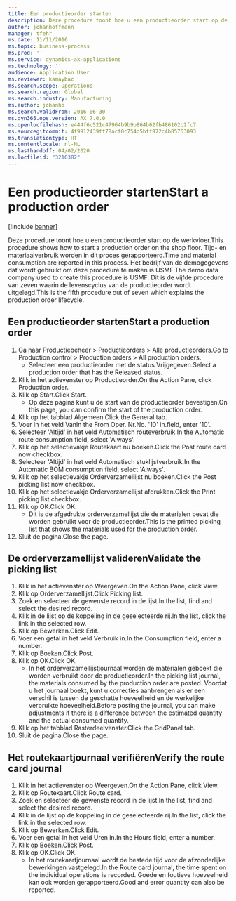 ```yaml
---
title: Een productieorder starten
description: Deze procedure toont hoe u een productieorder start op de werkvloer.
author: johanhoffmann
manager: tfehr
ms.date: 11/11/2016
ms.topic: business-process
ms.prod: ''
ms.service: dynamics-ax-applications
ms.technology: ''
audience: Application User
ms.reviewer: kamaybac
ms.search.scope: Operations
ms.search.region: Global
ms.search.industry: Manufacturing
ms.author: johanho
ms.search.validFrom: 2016-06-30
ms.dyn365.ops.version: AX 7.0.0
ms.openlocfilehash: e444f6c521c47964b9b9b864b62fb486102c2fc7
ms.sourcegitcommit: 4f9912439ff78acf0c754d5bff972c4b85763093
ms.translationtype: HT
ms.contentlocale: nl-NL
ms.lasthandoff: 04/02/2020
ms.locfileid: "3210382"
---
```

# <a name="start-a-production-order"></a><span data-ttu-id="a7064-103">Een productieorder starten</span><span class="sxs-lookup"><span data-stu-id="a7064-103">Start a production order</span></span>

[!include [banner](../../includes/banner.md)]

<span data-ttu-id="a7064-104">Deze procedure toont hoe u een productieorder start op de werkvloer.</span><span class="sxs-lookup"><span data-stu-id="a7064-104">This procedure shows how to start a production order on the shop floor.</span></span> <span data-ttu-id="a7064-105">Tijd- en materiaalverbruik worden in dit proces gerapporteerd.</span><span class="sxs-lookup"><span data-stu-id="a7064-105">Time and material consumption are reported in this process.</span></span> <span data-ttu-id="a7064-106">Het bedrijf van de demogegevens dat wordt gebruikt om deze procedure te maken is USMF.</span><span class="sxs-lookup"><span data-stu-id="a7064-106">The demo data company used to create this procedure is USMF.</span></span> <span data-ttu-id="a7064-107">Dit is de vijfde procedure van zeven waarin de levenscyclus van de productieorder wordt uitgelegd.</span><span class="sxs-lookup"><span data-stu-id="a7064-107">This is the fifth procedure out of seven which explains the production order lifecycle.</span></span>


## <a name="start-a-production-order"></a><span data-ttu-id="a7064-108">Een productieorder starten</span><span class="sxs-lookup"><span data-stu-id="a7064-108">Start a production order</span></span>
1. <span data-ttu-id="a7064-109">Ga naar Productiebeheer > Productieorders > Alle productieorders.</span><span class="sxs-lookup"><span data-stu-id="a7064-109">Go to Production control > Production orders > All production orders.</span></span>
    * <span data-ttu-id="a7064-110">Selecteer een productieorder met de status Vrijgegeven.</span><span class="sxs-lookup"><span data-stu-id="a7064-110">Select a production order that has the Released status.</span></span>  
2. <span data-ttu-id="a7064-111">Klik in het actievenster op Productieorder.</span><span class="sxs-lookup"><span data-stu-id="a7064-111">On the Action Pane, click Production order.</span></span>
3. <span data-ttu-id="a7064-112">Klik op Start.</span><span class="sxs-lookup"><span data-stu-id="a7064-112">Click Start.</span></span>
    * <span data-ttu-id="a7064-113">Op deze pagina kunt u de start van de productieorder bevestigen.</span><span class="sxs-lookup"><span data-stu-id="a7064-113">On this page, you can confirm the start of the production order.</span></span>  
4. <span data-ttu-id="a7064-114">Klik op het tabblad Algemeen.</span><span class="sxs-lookup"><span data-stu-id="a7064-114">Click the General tab.</span></span>
5. <span data-ttu-id="a7064-115">Voer in het veld Van</span><span class="sxs-lookup"><span data-stu-id="a7064-115">In the From Oper.</span></span> <span data-ttu-id="a7064-116">Nr.</span><span class="sxs-lookup"><span data-stu-id="a7064-116">No.</span></span> <span data-ttu-id="a7064-117">'10' in.</span><span class="sxs-lookup"><span data-stu-id="a7064-117">field, enter '10'.</span></span>
6. <span data-ttu-id="a7064-118">Selecteer 'Altijd' in het veld Automatisch routeverbruik.</span><span class="sxs-lookup"><span data-stu-id="a7064-118">In the Automatic route consumption field, select 'Always'.</span></span>
7. <span data-ttu-id="a7064-119">Klik op het selectievakje Routekaart nu boeken.</span><span class="sxs-lookup"><span data-stu-id="a7064-119">Click the Post route card now checkbox.</span></span>
8. <span data-ttu-id="a7064-120">Selecteer 'Altijd' in het veld Automatisch stuklijstverbruik.</span><span class="sxs-lookup"><span data-stu-id="a7064-120">In the Automatic BOM consumption field, select 'Always'.</span></span>
9. <span data-ttu-id="a7064-121">Klik op het selectievakje Orderverzamellijst nu boeken.</span><span class="sxs-lookup"><span data-stu-id="a7064-121">Click the Post picking list now checkbox.</span></span>
10. <span data-ttu-id="a7064-122">Klik op het selectievakje Orderverzamellijst afdrukken.</span><span class="sxs-lookup"><span data-stu-id="a7064-122">Click the Print picking list checkbox.</span></span>
11. <span data-ttu-id="a7064-123">Klik op OK.</span><span class="sxs-lookup"><span data-stu-id="a7064-123">Click OK.</span></span>
    * <span data-ttu-id="a7064-124">Dit is de afgedrukte orderverzamellijst die de materialen bevat die worden gebruikt voor de productieorder.</span><span class="sxs-lookup"><span data-stu-id="a7064-124">This is the printed picking list that shows the materials used for the production order.</span></span>  
12. <span data-ttu-id="a7064-125">Sluit de pagina.</span><span class="sxs-lookup"><span data-stu-id="a7064-125">Close the page.</span></span>

## <a name="validate-the-picking-list"></a><span data-ttu-id="a7064-126">De orderverzamellijst valideren</span><span class="sxs-lookup"><span data-stu-id="a7064-126">Validate the picking list</span></span>
1. <span data-ttu-id="a7064-127">Klik in het actievenster op Weergeven.</span><span class="sxs-lookup"><span data-stu-id="a7064-127">On the Action Pane, click View.</span></span>
2. <span data-ttu-id="a7064-128">Klik op Orderverzamellijst.</span><span class="sxs-lookup"><span data-stu-id="a7064-128">Click Picking list.</span></span>
3. <span data-ttu-id="a7064-129">Zoek en selecteer de gewenste record in de lijst.</span><span class="sxs-lookup"><span data-stu-id="a7064-129">In the list, find and select the desired record.</span></span>
4. <span data-ttu-id="a7064-130">Klik in de lijst op de koppeling in de geselecteerde rij.</span><span class="sxs-lookup"><span data-stu-id="a7064-130">In the list, click the link in the selected row.</span></span>
5. <span data-ttu-id="a7064-131">Klik op Bewerken.</span><span class="sxs-lookup"><span data-stu-id="a7064-131">Click Edit.</span></span>
6. <span data-ttu-id="a7064-132">Voer een getal in het veld Verbruik in.</span><span class="sxs-lookup"><span data-stu-id="a7064-132">In the Consumption field, enter a number.</span></span>
7. <span data-ttu-id="a7064-133">Klik op Boeken.</span><span class="sxs-lookup"><span data-stu-id="a7064-133">Click Post.</span></span>
8. <span data-ttu-id="a7064-134">Klik op OK.</span><span class="sxs-lookup"><span data-stu-id="a7064-134">Click OK.</span></span>
    * <span data-ttu-id="a7064-135">In het orderverzamellijstjournaal worden de materialen geboekt die worden verbruikt door de productieorder.</span><span class="sxs-lookup"><span data-stu-id="a7064-135">In the picking list journal, the materials consumed by the production order are posted.</span></span> <span data-ttu-id="a7064-136">Voordat u het journaal boekt, kunt u correcties aanbrengen als er een verschil is tussen de geschatte hoeveelheid en de werkelijke verbruikte hoeveelheid.</span><span class="sxs-lookup"><span data-stu-id="a7064-136">Before posting the journal, you can make adjustments if there is a difference between the estimated quantity and the actual consumed quantity.</span></span>  
9. <span data-ttu-id="a7064-137">Klik op het tabblad Rasterdeelvenster.</span><span class="sxs-lookup"><span data-stu-id="a7064-137">Click the GridPanel tab.</span></span>
10. <span data-ttu-id="a7064-138">Sluit de pagina.</span><span class="sxs-lookup"><span data-stu-id="a7064-138">Close the page.</span></span>

## <a name="verify-the-route-card-journal"></a><span data-ttu-id="a7064-139">Het routekaartjournaal verifiëren</span><span class="sxs-lookup"><span data-stu-id="a7064-139">Verify the route card journal</span></span>
1. <span data-ttu-id="a7064-140">Klik in het actievenster op Weergeven.</span><span class="sxs-lookup"><span data-stu-id="a7064-140">On the Action Pane, click View.</span></span>
2. <span data-ttu-id="a7064-141">Klik op Routekaart.</span><span class="sxs-lookup"><span data-stu-id="a7064-141">Click Route card.</span></span>
3. <span data-ttu-id="a7064-142">Zoek en selecteer de gewenste record in de lijst.</span><span class="sxs-lookup"><span data-stu-id="a7064-142">In the list, find and select the desired record.</span></span>
4. <span data-ttu-id="a7064-143">Klik in de lijst op de koppeling in de geselecteerde rij.</span><span class="sxs-lookup"><span data-stu-id="a7064-143">In the list, click the link in the selected row.</span></span>
5. <span data-ttu-id="a7064-144">Klik op Bewerken.</span><span class="sxs-lookup"><span data-stu-id="a7064-144">Click Edit.</span></span>
6. <span data-ttu-id="a7064-145">Voer een getal in het veld Uren in.</span><span class="sxs-lookup"><span data-stu-id="a7064-145">In the Hours field, enter a number.</span></span>
7. <span data-ttu-id="a7064-146">Klik op Boeken.</span><span class="sxs-lookup"><span data-stu-id="a7064-146">Click Post.</span></span>
8. <span data-ttu-id="a7064-147">Klik op OK.</span><span class="sxs-lookup"><span data-stu-id="a7064-147">Click OK.</span></span>
    * <span data-ttu-id="a7064-148">In het routekaartjournaal wordt de bestede tijd voor de afzonderlijke bewerkingen vastgelegd.</span><span class="sxs-lookup"><span data-stu-id="a7064-148">In the Route card journal, the time spent on the individual operations is recorded.</span></span> <span data-ttu-id="a7064-149">Goede en foutieve hoeveelheid kan ook worden gerapporteerd.</span><span class="sxs-lookup"><span data-stu-id="a7064-149">Good and error quantity can also be reported.</span></span>  
